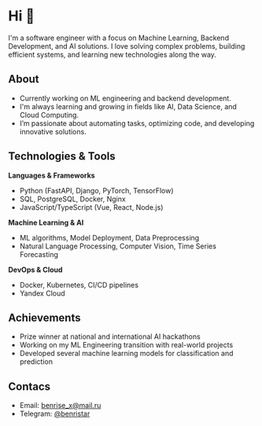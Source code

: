 # Hi 👋

I'm a software engineer with a focus on Machine Learning, Backend Development, and AI solutions. I love solving complex problems, building efficient systems, and learning new technologies along the way.

## About
- Currently working on ML engineering and backend development.
- I'm always learning and growing in fields like AI, Data Science, and Cloud Computing.
- I’m passionate about automating tasks, optimizing code, and developing innovative solutions.

## Technologies & Tools

**Languages & Frameworks**  
- Python (FastAPI, Django, PyTorch, TensorFlow)
- SQL, PostgreSQL, Docker, Nginx
- JavaScript/TypeScript (Vue, React, Node.js)

**Machine Learning & AI**  
- ML algorithms, Model Deployment, Data Preprocessing
- Natural Language Processing, Computer Vision, Time Series Forecasting

**DevOps & Cloud**  
- Docker, Kubernetes, CI/CD pipelines
- Yandex Cloud

## Achievements
- Prize winner at national and international AI hackathons
- Working on my ML Engineering transition with real-world projects
- Developed several machine learning models for classification and prediction

## Contacs
- Email: benrise_x@mail.ru
- Telegram: [@benristar](https://t.me/benristar)
